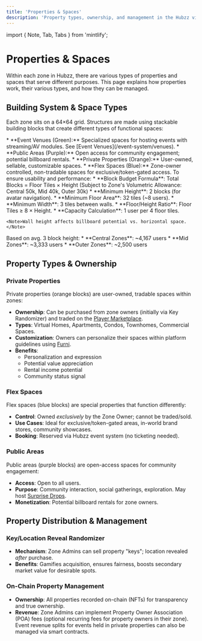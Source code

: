 ```yaml
---
title: 'Properties & Spaces'
description: 'Property types, ownership, and management in the Hubzz virtual world'
---
```


import { Note, Tab, Tabs } from 'mintlify';

# Properties & Spaces

Within each zone in Hubzz, there are various types of properties and spaces that serve different purposes. This page explains how properties work, their various types, and how they can be managed.

## Building System & Space Types

Each zone sits on a 64×64 grid. Structures are made using stackable building blocks that create different types of functional spaces:

<Tabs>
  <Tab title="Space Types">
    *   **Event Venues (Green):** Specialized spaces for hosting events with streaming/AV modules. See [Event Venues](/event-system/venues).
    *   **Public Areas (Purple):** Open access for community engagement; potential billboard rentals.
    *   **Private Properties (Orange):** User-owned, sellable, customizable spaces.
    *   **Flex Spaces (Blue):** Zone-owner controlled, non-tradable spaces for exclusive/token-gated access.
  </Tab>
  <Tab title="Building Constraints">
    To ensure usability and performance:
    *   **Block Budget Formula**: Total Blocks = Floor Tiles × Height (Subject to Zone's Volumetric Allowance: Central 50k, Mid 40k, Outer 30k)
    *   **Minimum Height**: 2 blocks (for avatar navigation).
    *   **Minimum Floor Area**: 32 tiles (~8 users).
    *   **Minimum Width**: 3 tiles between walls.
    *   **Floor/Height Ratio**: Floor Tiles ≥ 8 × Height.
    *   **Capacity Calculation**: 1 user per 4 floor tiles.
    
    <Note>Wall height affects billboard potential vs. horizontal space.</Note>
  </Tab>
  <Tab title="Zone Capacity (Approximate)">
    Based on avg. 3 block height:
    *   **Central Zones**: ~4,167 users
    *   **Mid Zones**: ~3,333 users
    *   **Outer Zones**: ~2,500 users
  </Tab>
</Tabs>

## Property Types & Ownership

### Private Properties

Private properties (orange blocks) are user-owned, tradable spaces within zones:

*   **Ownership**: Can be purchased from zone owners (initially via Key Randomizer) and traded on the [Player Marketplace](/experience/dashboard#player-marketplace).
*   **Types**: Virtual Homes, Apartments, Condos, Townhomes, Commercial Spaces.
*   **Customization**: Owners can personalize their spaces within platform guidelines using [Furni](/experience/assets#digital-collectibles).
*   **Benefits**:
    *   Personalization and expression
    *   Potential value appreciation
    *   Rental income potential
    *   Community status signal

### Flex Spaces

Flex spaces (blue blocks) are special properties that function differently:

*   **Control**: Owned *exclusively* by the Zone Owner; cannot be traded/sold.
*   **Use Cases**: Ideal for exclusive/token-gated areas, in-world brand stores, community showcases.
*   **Booking**: Reserved via Hubzz event system (no ticketing needed).

### Public Areas

Public areas (purple blocks) are open-access spaces for community engagement:

*   **Access**: Open to all users.
*   **Purpose**: Community interaction, social gatherings, exploration. May host [Surprise Drops](/tokenomics/rewards).
*   **Monetization**: Potential billboard rentals for zone owners.

## Property Distribution & Management

### Key/Location Reveal Randomizer

*   **Mechanism**: Zone Admins can sell property "keys"; location revealed *after* purchase.
*   **Benefits**: Gamifies acquisition, ensures fairness, boosts secondary market value for desirable spots.

### On-Chain Property Management

*   **Ownership**: All properties recorded on-chain (NFTs) for transparency and true ownership.
*   **Revenue**: Zone Admins can implement Property Owner Association (POA) fees (optional recurring fees for property owners in their zone). Event revenue splits for events held in private properties can also be managed via smart contracts. 